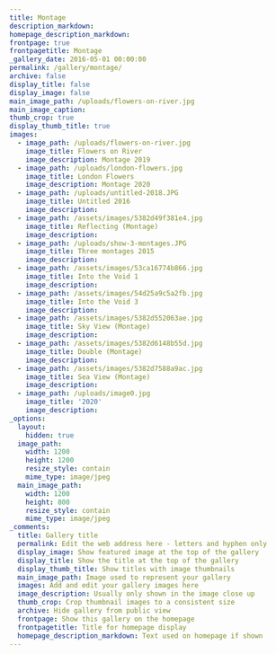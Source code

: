 ```yaml
---
title: Montage
description_markdown:
homepage_description_markdown:
frontpage: true
frontpagetitle: Montage
_gallery_date: 2016-05-01 00:00:00
permalink: /gallery/montage/
archive: false
display_title: false
display_image: false
main_image_path: /uploads/flowers-on-river.jpg
main_image_caption:
thumb_crop: true
display_thumb_title: true
images:
  - image_path: /uploads/flowers-on-river.jpg
    image_title: Flowers on River
    image_description: Montage 2019
  - image_path: /uploads/london-flowers.jpg
    image_title: London Flowers
    image_description: Montage 2020
  - image_path: /uploads/untitled-2018.JPG
    image_title: Untitled 2016
    image_description:
  - image_path: /assets/images/5382d49f381e4.jpg
    image_title: Reflecting (Montage)
    image_description:
  - image_path: /uploads/show-3-montages.JPG
    image_title: Three montages 2015
    image_description:
  - image_path: /assets/images/53ca16774b866.jpg
    image_title: Into the Void 1
    image_description:
  - image_path: /assets/images/54d25a9c5a2fb.jpg
    image_title: Into the Void 3
    image_description:
  - image_path: /assets/images/5382d552063ae.jpg
    image_title: Sky View (Montage)
    image_description:
  - image_path: /assets/images/5382d6148b55d.jpg
    image_title: Double (Montage)
    image_description:
  - image_path: /assets/images/5382d7588a9ac.jpg
    image_title: Sea View (Montage)
    image_description:
  - image_path: /uploads/image0.jpg
    image_title: '2020'
    image_description:
_options:
  layout:
    hidden: true
  image_path:
    width: 1200
    height: 1200
    resize_style: contain
    mime_type: image/jpeg
  main_image_path:
    width: 1200
    height: 800
    resize_style: contain
    mime_type: image/jpeg
_comments:
  title: Gallery title
  permalink: Edit the web address here - letters and hyphen only
  display_image: Show featured image at the top of the gallery
  display_title: Show the title at the top of the gallery
  display_thumb_title: Show titles with image thumbnails
  main_image_path: Image used to represent your gallery
  images: Add and edit your gallery images here
  image_description: Usually only shown in the image close up
  thumb_crop: Crop thumbnail images to a consistent size
  archive: Hide gallery from public view
  frontpage: Show this gallery on the homepage
  frontpagetitle: Title for homepage display
  homepage_description_markdown: Text used on homepage if shown
---
```



